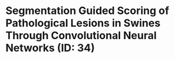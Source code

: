 # Segmentation Guided Scoring of Pathological Lesions in Swines Through Convolutional Neural Networks (ID: 34)
